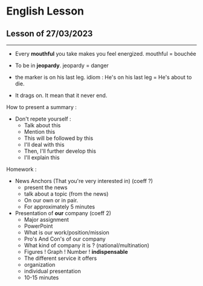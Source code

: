 # English Lesson

## Lesson of 27/03/2023
---

- Every **mouthful** you take makes you feel energized.
mouthful = bouchée

- To be in **jeopardy**.
jeopardy = danger

- the marker is on his last leg.
idiom : He's on his last leg = He's about to die.

- It drags on.
It mean that it never end.

How to present a summary :
- Don't repete yourself : 
	- Talk about this
	- Mention this
	- This will be followed by this
	- I'll deal with this
	- Then, I'll further develop this
	- I'll explain this

Homework :
- News Anchors (That you're very interested in) (coeff ?)
	- present the news
	- talk about a topic (from the news)
	- On our own or in pair.
	- For approximately 5 minutes
- Presentation of **our** company (coeff 2)
	- Major assignment
	- PowerPoint
	- What is our work/position/mission
	- Pro's And Con's of our company
	- What kind of company it is ? (national/multination)
	- Figures ! Graph ! Number ! **indispensable**
	- The different service it offers
	- organization
	- individual presentation
	- 10-15 minutes
